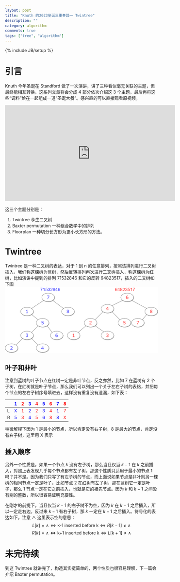 ```yaml
---
layout: post
title: "Knuth 的2023圣诞三重奏其一 Twintree"
description: ""
category: algorithm
comments: true
tags: ["tree", "algorithm"]
---
```

{% include JB/setup %}

# 引言

Knuth 今年圣诞在 Standford 做了一次演讲，讲了三种看似毫无关联的主题，但最终能相互转换，这系列文章将会分成 4 部分依次介绍这 3 个主题，最后再将这些“调料”烩在一起组成一道“圣诞大餐”。感兴趣的可以直接观看原视频。
<iframe width="560" height="315" src="https://www.youtube.com/embed/zg6YRqT4Duo" title="YouTube video player" frameborder="0" allow="accelerometer; autoplay; clipboard-write; encrypted-media; gyroscope; picture-in-picture" allowfullscreen></iframe>
<!--more-->

这三个主题分别是：
1. Twintree 孪生二叉树
1. Baxter permutation 一种组合数学中的排列
1. Floorplan 一种切分长方形为更小长方形的方法。

# Twintree

Twintree 是一种二叉树的表达，对于 1 到 n 的任意排列，按照该排列进行二叉树插入，我们称这棵树为蓝树，然后反转排列再次进行二叉树插入，称这棵树为红树，比如演讲中提到的排列 $71532846$ 和它的反转 $64823517$，插入的二叉树如下图
![image](/images/twintree.drawio.png)

## 叶子和非叶
注意到蓝树的叶子节点在红树一定是非叶节点，反之亦然，比如 7 在蓝树有 2 个子树，在红树就是叶子节点，那么我们可以列出一个关于左右子树的表格，并把每个节点的左右子树序号填进去，这样没有重复没有遗漏，如下表：

|  | <span style="color:blue">1</span> | <span style="color:red">2</span> | <span style="color:blue">3</span> | <span style="color:red">4</span> | <span style="color:blue">5</span> | <span style="color:red">6</span> | <span style="color:blue">7</span> | <span style="color:red">8</span> |
|:-|:--:|:--:|:--:|:--:|:--:|:--:|:--:|-:|
|L | <span style="color:blue">X</span>  | <span style="color:red">1</span> | <span style="color:blue">2</span> | <span style="color:red">2</span> | <span style="color:blue">3</span> | <span style="color:red">4</span> | <span style="color:blue">1</span> | <span style="color:red">7</span> |
|R | <span style="color:blue">5</span>  | <span style="color:red">3</span> | <span style="color:blue">4</span> | <span style="color:red">5</span> | <span style="color:blue">6</span> | <span style="color:red">8</span> | <span style="color:blue">8</span> | <span style="color:red">X</span> |

稍微解释下因为 1 是最小的节点，所以肯定没有右子树，8 是最大的节点，肯定没有右子树，这里用 X 表示

## 插入顺序
另外一个性质是，如果一个节点 $k$ 没有左子树，那么当且仅当 $k-1$ 在 $k$ 之前插入，对照上表发现几乎每个节点都有左子树，那这个性质只适用于最小的节点 1 吗？并不是。因为我们只写了有左子树的节点，而上面说如果节点是非叶则另一棵树的相同节点一定是叶子，比如节点 $2$ 在红树有左子树，那在蓝树它一定是叶子，那么 $1$ 节点一定在它之前插入，也就是它的祖先节点。因为 $k$ 和 $k-1$ 之间没有别的整数，所以很容易证明充要性。

在刚才的前提下，当且仅当 $k-1$ 的右子树不为空，因为 $k$ 在 $k-1$ 之后插入，所以一定走右边。反过来 $k-1$ 有右子树，那 $k$ 一定在 $k-1$ 之后插入。符号化的表达如下，注意 $\land$ 这里表示空的意思：
$$ L[k]=\land \iff \text{k-1 inserted before k} \iff R[k-1]\not =\land $$
$$ R[k]=\land \iff \text{k+1 inserted before k} \iff L[k+1]\not =\land $$

# 未完待续
到这 Twintree 就讲完了，构造其实挺简单的，两个性质也很容易理解，下一篇会介绍 Baxter permutation。